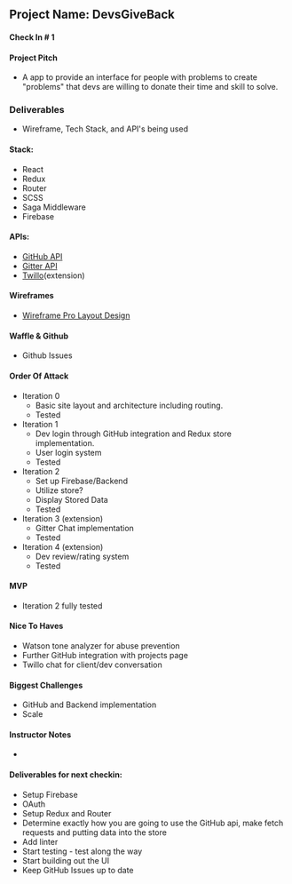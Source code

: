 ## Project Name: DevsGiveBack

#### Check In # 1

#### Project Pitch
 - A app to provide an interface for people with problems to create "problems" that devs are willing to donate their time and skill to solve.

### Deliverables
 - Wireframe, Tech Stack, and API's being used

#### Stack:
 - React
 - Redux
 - Router
 - SCSS
 - Saga Middleware
 - Firebase

#### APIs:

 - [GitHub API](https://developer.github.com/v3/)
 - [Gitter API](https://developer.gitter.im/docs/messages-resource)
 - [Twillo](https://www.programmableweb.com/api/twilio)(extension)

#### Wireframes

 - [Wireframe Pro Layout Design](https://wireframepro.mockflow.com/editor.jsp?editor=off&publicid=M0558874da93cdbb0517d88516b14fbb41527136251860&projectid=M0f976e5b642e9fe383386fbea94a1ee81527094150864&perm=Owner#/page/D8efb66d4abce7b027ae7516c028c4eb6)

#### Waffle & Github

  - Github Issues 

#### Order Of Attack
  - Iteration 0
    - Basic site layout and architecture including routing.
    - Tested
  - Iteration 1
    - Dev login through GitHub integration and Redux store implementation.
    - User login system
    - Tested
  - Iteration 2
    - Set up Firebase/Backend
    - Utilize store?
    - Display Stored Data
    - Tested
  - Iteration 3 (extension)
    - Gitter Chat implementation
    - Tested
  - Iteration 4 (extension)
    - Dev review/rating system
    - Tested

#### MVP
 - Iteration 2 fully tested

#### Nice To Haves
 - Watson tone analyzer for abuse prevention
 - Further GitHub integration with projects page
 - Twillo chat for client/dev conversation

#### Biggest Challenges
 - GitHub and Backend implementation
 - Scale

#### Instructor Notes 
 -

#### Deliverables for next checkin:

 - Setup Firebase
 - OAuth
 - Setup Redux and Router
 - Determine exactly how you are going to use the GitHub api, make fetch requests and putting data into the store
 - Add linter
 - Start testing - test along the way
 - Start building out the UI
 - Keep GitHub Issues up to date
